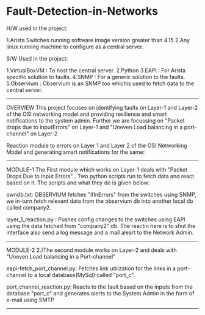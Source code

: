# Fault-Detection-in-Networks

H/W used in the project:

1.Arista Switches running software image version greater than 4.15
2.Any linux running machine to configure as a central server.

S/W Used in the project:

1.VirtualBoxVM : To host the central server.
2.Python 
3.EAPI : For Arista specific solution to faults.
4.SNMP : For a generic solution to the faults.
5.Observium : Observium is an SNMP too whichis used to fetch data to the central server.

*****************************************************************************************************************************
OVERVIEW
This project focuses on identifying faults on Layer-1 and Layer-2 of the OSI networking model and providing resilience and smart notifications to the system admin. Further we are focussing on "Packet drops due to inputErrors" on Layer-1 and 
"Uneven Load balancing in a port-channel" on Layer-2


Reaction module to errors on Layer 1 and Layer 2 of the OSI Networking Model and generating smart notifications for the same:

*****************************************************************************************************************************
MODULE-1
The First module which works on Layer-1 deals with "Packet Drops Due to Input Errors" . Two python scripts run to fetch data and react based on it. The scripts and what they do is given below:

owndb.txt: OBSERVIUM fetches "ifInErrors" from the switches using SNMP, we in-turn fetch relevant data from the observium db            into another local db called company2.

layer_1_reaction.py : Pushes config changes to the switches using EAPI using the data fetched from "company2" db. The reactin                       here is to shut the interface also send a log message and a mail aleart to the Network Admin.

*****************************************************************************************************************************
MODULE-2
2.)The second module works on Layer-2 and deals with "Uneven Load balancing in a Port-channel"

eapi-fetch_port_channel.py: Fetches link utilization for the links in a port-channel to a local database(MySql) called                                   "port_c".

port_channel_reaction.py: Reacts to the fault based on the inputs from the database "port_c" and generates alerts to the                              System Admin in the form of e-mail using SMTP

*****************************************************************************************************************************
